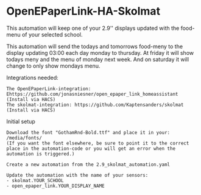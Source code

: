 # OpenEPaperLink-HA-Skolmat
This automation will keep one of your 2.9'' displays updated with the food-menu of your selected school.

This automation will send the todays and tomorrows food-meny to the display updating 03:00 each day monday to thursday.
At friday it will show todays meny and the menu of monday next week. And on saturday it will change to only show mondays menu.

Integrations needed:

    The OpenEPaperLink-integration: Ehttps://github.com/jonasniesner/open_epaper_link_homeassistant (Install via HACS)
    The skolmat-integration: https://github.com/Kaptensanders/skolmat (Install via HACS)

Initial setup

    Download the font "GothamRnd-Bold.ttf" and place it in your: /media/fonts/
    (If you want the font elsewhere, be sure to point it to the correct place in the automation-code or you will get an error when the automation is triggered.)
    
    Create a new automation from the 2.9_skolmat_automation.yaml
    
    Update the automation with the name of your sensors:
    - skolmat.YOUR_SCHOOL
    - open_epaper_link.YOUR_DISPLAY_NAME
